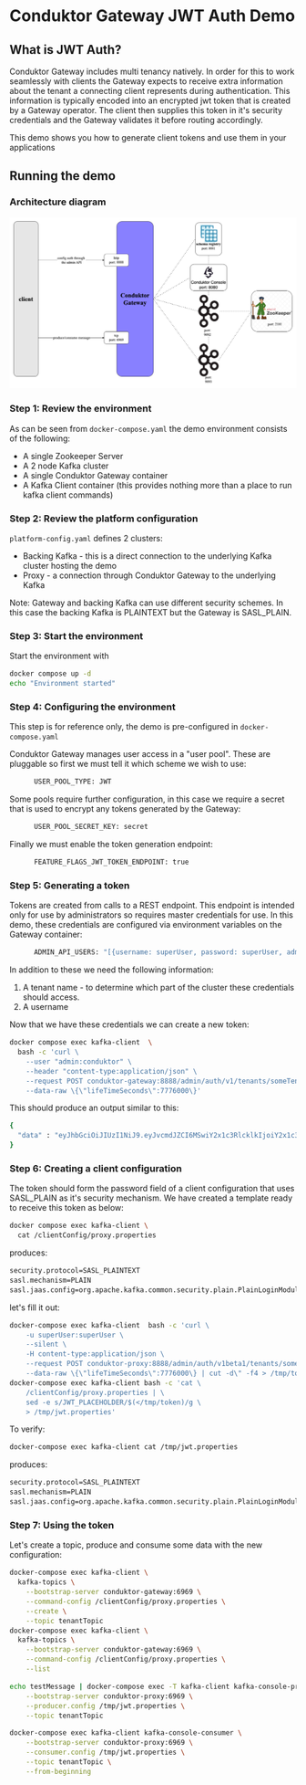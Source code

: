 # Conduktor Gateway JWT Auth Demo

## What is JWT Auth?

Conduktor Gateway includes multi tenancy natively. In order for this to work seamlessly with clients 
the Gateway expects to receive extra information about the tenant a connecting client represents 
during authentication. This information is typically encoded into an encrypted jwt token that is 
created by a Gateway operator. The client then supplies this token in it's security credentials and 
the Gateway validates it before routing accordingly.   

This demo shows you how to generate client tokens and use them in your applications

## Running the demo

### Architecture diagram
![architecture diagram](images/jwt-auth.png "authentication")

### Step 1: Review the environment

As can be seen from `docker-compose.yaml` the demo environment consists of the following:

* A single Zookeeper Server
* A 2 node Kafka cluster
* A single Conduktor Gateway container
* A Kafka Client container (this provides nothing more than a place to run kafka client commands)

### Step 2: Review the platform configuration

`platform-config.yaml` defines 2 clusters:

* Backing Kafka - this is a direct connection to the underlying Kafka cluster hosting the demo
* Proxy - a connection through Conduktor Gateway to the underlying Kafka

Note: Gateway and backing Kafka can use different security schemes. 
In this case the backing Kafka is PLAINTEXT but the Gateway is SASL_PLAIN.

### Step 3: Start the environment

Start the environment with

```bash
docker compose up -d 
echo "Environment started"
```

### Step 4: Configuring the environment

This step is for reference only, the demo is pre-configured in `docker-compose.yaml`

Conduktor Gateway manages user access in a "user pool". These are pluggable so first we must tell it which scheme we wish 
to use:

```bash
      USER_POOL_TYPE: JWT
```

Some pools require further configuration, in this case we require a secret that is used to encrypt any tokens generated 
by the Gateway:

```bash
      USER_POOL_SECRET_KEY: secret
```

Finally we must enable the token generation endpoint:

```bash
      FEATURE_FLAGS_JWT_TOKEN_ENDPOINT: true
```

### Step 5: Generating a token

Tokens are created from calls to a REST endpoint. This endpoint is intended only for use by administrators 
so requires master credentials for use. In this demo, these credentials are configured via environment 
variables on the Gateway container:

```bash
      ADMIN_API_USERS: "[{username: superUser, password: superUser, admin:true}]"
```

In addition to these we need the following information:

1. A tenant name - to determine which part of the cluster these credentials should access.
2. A username

Now that we have these credentials we can create a new token:

```bash
docker compose exec kafka-client  \
  bash -c 'curl \
    --user "admin:conduktor" \
    --header "content-type:application/json" \
    --request POST conduktor-gateway:8888/admin/auth/v1/tenants/someTenant/username/sa \
    --data-raw \{\"lifeTimeSeconds\":7776000\}'
```

This should produce an output similar to this:

```bash
{
  "data" : "eyJhbGciOiJIUzI1NiJ9.eyJvcmdJZCI6MSwiY2x1c3RlcklkIjoiY2x1c3RlcjEiLCJ1c2VybmFtZSI6InRlc3RAY29uZHVrdG9yLmlvIn0.XhB1e_ZXvgZ8zIfr28UQ33S8VA7yfWyfdM561Em9lrM"
}
```

### Step 6: Creating a client configuration

The token should form the password field of a client configuration that uses SASL_PLAIN as it's security mechanism. We 
have created a template ready to receive this token as below:

```bash
docker compose exec kafka-client \
  cat /clientConfig/proxy.properties
```

produces:

```bash
security.protocol=SASL_PLAINTEXT
sasl.mechanism=PLAIN
sasl.jaas.config=org.apache.kafka.common.security.plain.PlainLoginModule required username="test@conduktor.io" password="JWT_PLACEHOLDER";
```

let's fill it out:

```bash
docker-compose exec kafka-client  bash -c 'curl \
    -u superUser:superUser \
    --silent \
    -H content-type:application/json \
    --request POST conduktor-proxy:8888/admin/auth/v1beta1/tenants/someTenant \
    --data-raw \{\"lifeTimeSeconds\":7776000\} | cut -d\" -f4 > /tmp/token'
docker-compose exec kafka-client bash -c 'cat \
    /clientConfig/proxy.properties | \
    sed -e s/JWT_PLACEHOLDER/$(</tmp/token)/g \
    > /tmp/jwt.properties'
```

To verify:

```bash
docker-compose exec kafka-client cat /tmp/jwt.properties
```

produces:

```bash
security.protocol=SASL_PLAINTEXT
sasl.mechanism=PLAIN
sasl.jaas.config=org.apache.kafka.common.security.plain.PlainLoginModule required username="test@conduktor.io" password="eyJhbGciOiJIUzI1NiJ9.eyJvcmdJZCI6MSwiY2x1c3RlcklkIjoiY2x1c3RlcjEiLCJ1c2VybmFtZSI6InRlc3RAY29uZHVrdG9yLmlvIn0.XhB1e_ZXvgZ8zIfr28UQ33S8VA7yfWyfdM561Em9lrM";
```

### Step 7: Using the token

Let's create a topic, produce and consume some data with the new configuration:

```bash
docker-compose exec kafka-client \
  kafka-topics \
    --bootstrap-server conduktor-gateway:6969 \
    --command-config /clientConfig/proxy.properties \
    --create \
    --topic tenantTopic
docker-compose exec kafka-client \
  kafka-topics \
    --bootstrap-server conduktor-gateway:6969 \
    --command-config /clientConfig/proxy.properties \
    --list
```

```bash
echo testMessage | docker-compose exec -T kafka-client kafka-console-producer \
    --bootstrap-server conduktor-proxy:6969 \
    --producer.config /tmp/jwt.properties \
    --topic tenantTopic
```

```bash
docker-compose exec kafka-client kafka-console-consumer \
    --bootstrap-server conduktor-proxy:6969 \
    --consumer.config /tmp/jwt.properties \
    --topic tenantTopic \
    --from-beginning
```